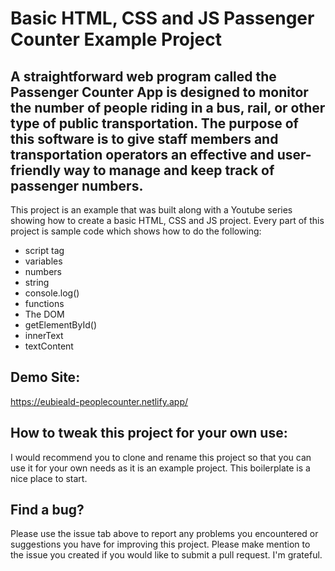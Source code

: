 # Basic HTML, CSS and JS Passenger Counter Example Project

## A straightforward web program called the Passenger Counter App is designed to monitor the number of people riding in a bus, rail, or other type of public transportation. The purpose of this software is to give staff members and transportation operators an effective and user-friendly way to manage and keep track of passenger numbers.


This project is an example that was built along with a Youtube series showing how to create a basic HTML, CSS and JS project. Every part of this project is sample code which shows how to do the following:

* script tag
* variables
* numbers
* string
* console.log()
* functions
* The DOM
* getElementById()
* innerText
* textContent


## Demo Site:
https://eubieald-peoplecounter.netlify.app/


## How to tweak this project for your own use:

I would recommend you to clone and rename this project so that you can use it for your own needs as it is an example project. This boilerplate is a nice place to start.


## Find a bug?

Please use the issue tab above to report any problems you encountered or suggestions you have for improving this project. Please make mention to the issue you created if you would like to submit a pull request. I'm grateful.